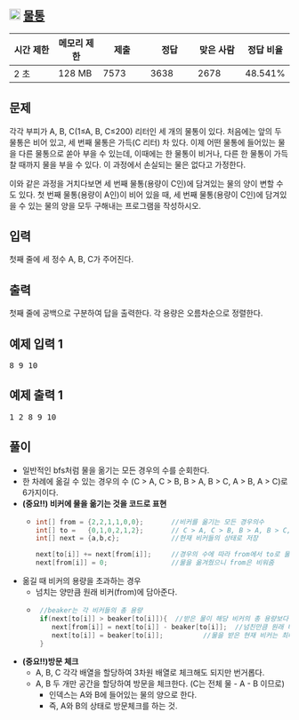 ## <img src="https://d2gd6pc034wcta.cloudfront.net/tier/10.svg" class="solvedac-tier" width="20px"> [물통](https://www.acmicpc.net/problem/2251)

<div class="col-md-12">
			<div class="table-responsive">
				<table class="table" id="problem-info">
				<thead>
				<tr>
									<th style="width:16%;">시간 제한</th>
					<th style="width:16%;">메모리 제한</th>
					<th style="width:17%;">제출</th>
					<th style="width:17%;">정답</th>
					<th style="width:17%;">맞은 사람</th>
					<th style="width:17%;">정답 비율</th>
								</tr>
				</thead>
				<tbody>
				<tr>
				<td>2 초</td>
				<td>128 MB</td>
									<td>7573</td>
					<td>3638</td>
					<td>2678</td>
					<td>48.541%</td>
								</tr>
				</tbody>
				</table>
			</div>
		</div>

## 문제
각각 부피가 A, B, C(1≤A, B, C≤200) 리터인 세 개의 물통이 있다. 처음에는 앞의 두 물통은 비어 있고, 세 번째 물통은 가득(C 리터) 차 있다. 이제 어떤 물통에 들어있는 물을 다른 물통으로 쏟아 부을 수 있는데, 이때에는 한 물통이 비거나, 다른 한 물통이 가득 찰 때까지 물을 부을 수 있다. 이 과정에서 손실되는 물은 없다고 가정한다.

이와 같은 과정을 거치다보면 세 번째 물통(용량이 C인)에 담겨있는 물의 양이 변할 수도 있다. 첫 번째 물통(용량이 A인)이 비어 있을 때, 세 번째 물통(용량이 C인)에 담겨있을 수 있는 물의 양을 모두 구해내는 프로그램을 작성하시오.

## 입력
첫째 줄에 세 정수 A, B, C가 주어진다.

## 출력
첫째 줄에 공백으로 구분하여 답을 출력한다. 각 용량은 오름차순으로 정렬한다.


<div class="row">
					<div class="col-md-6">
						<section id="sampleinput1">
						<div class="headline">
						<h2>예제 입력 1
						</h2>
						</div>
						<pre class="sampledata" id="sample-input-1">8 9 10
</pre>
						</section>
					</div>
					<div class="col-md-6">
						<section id="sampleoutput1">
						<div class="headline">
						<h2>예제 출력 1
						</h2>
						</div>
						<pre class="sampledata" id="sample-output-1">1 2 8 9 10
</pre>
						</section>
					</div>
									</div>
									
									
									
									
## 풀이 
- 일반적인 bfs처럼 물을 옮기는 모든 경우의 수를 순회한다.
- 한 차례에 옮길 수 있는 경우의 수 (C > A, C > B, B > A, B > C, A > B, A > C)로 6가지이다.
- **(중요!!) 비커에 물을 옮기는 것을 코드로 표현**
	- ```java
	  int[] from = {2,2,1,1,0,0};       //비커를 옮기는 모든 경우의수
	  int[] to =   {0,1,0,2,1,2};       // C > A, C > B, B > A, B > C, A > B, A > C
	  int[] next = {a,b,c};             //현재 비커들의 상태로 저장
	  
	  next[to[i]] += next[from[i]];     //경우의 수에 따라 from에서 to로 물을 옮김(from의 물 양을 to에 더해줌)
	  next[from[i]] = 0;                //물을 옮겨줬으니 from은 비워줌
	  ```
 - 옮길 때 비커의 용량을 초과하는 경우
 	- 넘치는 양만큼 원래 비커(from)에 담아준다.
	- ```java
	   //beaker는 각 비커들의 총 용량
	   if(next[to[i]] > beaker[to[i]]){  //받은 물이 해당 비커의 총 용량보다 클 때
	      next[from[i]] = next[to[i]] - beaker[to[i]];	//넘친만큼 원래 비커에 담음
	      next[to[i]] = beaker[to[i]];		 	//물을 받은 현재 비커는 최대 용량으로 설정
	   }
	   ```
 - **(중요!!)방문 체크**
 	- A, B, C 각각 배열을 할당하여 3차원 배열로 체크해도 되지만 번거롭다.
	- A, B 두 개만 공간을 할당하여 방문을 체크한다. (C는 전체 물 - A - B 이므로)
		- 인덱스는 A와 B에 들어있는 물의 양으로 한다.
		- 즉, A와 B의 상태로 방문체크를 하는 것.
